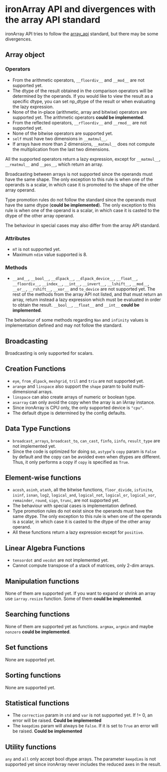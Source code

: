 # ironArray API and divergences with the array API standard

ironArray API tries to follow the [array_api](https://data-apis.org/array-api/latest/API_specification/index.html) standard, but there may be some divergences.

## Array object

### Operators

* From the arithmetic operators, `__floordiv__` and `__mod__` are not supported yet.
* The dtype of the result obtained in the comparison operators will be determined by the operands. If you would like to view the result as a specific dtype, you can set np_dtype of the result or when evaluating the lazy expression.
* None of the in-place (arithmetic, array and bitwise) operators are supported yet. The arithmetic operators **could be implemented**.
* From the reflected operators, `__rfloordiv__` and `__rmod__` are not supported yet.
* None of the bitwise operators are supported yet.
* `self` must have two dimensions in `__matmul__`.
* If arrays have more than 2 dimensions, `__matmul__` does not compute the multiplication from the last two dimensions.

All the supported operators return a lazy expression, except for `__matmul__`, `__rmatmul__` and `__pos__`, which return an array.

Broadcasting between arrays is not supported since the operands must have the same shape. The only exception to this rule is when one of the operands is a scalar, in which case it is promoted to the shape of the other array operand.

Type promotion rules do not follow the standard since the operands must have the same dtype (**could be implemented**). The only exception to this rule is when one of the operand is a scalar, in which case it is casted to the dtype of the other array operand.

The behaviour in special cases may also differ from the array API standard.


### Attributes

* `mT` is not supported yet.
* Maximum `ndim` value supported is 8. 

### Methods

* `__and__`, `__bool__`, `__dlpack__`, `__dlpack_device__`, `__float__`, `__floordiv__`, `__index__`, `__int__`, `__invert__`, `__lshift__`, `__mod__`, `__or__`, `__rshift__`, `__xor__` and `to_device` are not supported yet. The rest of the methods from the array API not listed, and that must return an array, return instead a lazy expression which must be evaluated in order to obtain the result. `__bool__`, `__float__` and `__int__` **could be implemented**.

The behaviour of some methods regarding `Nan` and `infinity` values is implementation defined and may not follow the standard.

## Broadcasting

Broadcasting is only supported for scalars.

## Creation Functions

* `eye`, `from_dlpack`, `meshgrid`, `tril` and `triu`  are not supported yet.
* `arange` and `linspace` also support the `shape` param to build multi-dimensional arrays.
* `linspace` can also create arrays of numeric or boolean type.
* `asarray` can only avoid the copy when the array is an IArray instance.
* Since ironArray is CPU only, the only supported device is `"cpu"`.
* The default dtype is determined by the config defaults.

## Data Type Functions

* `broadcast_arrays`, `broadcast_to`, `can_cast`, `finfo`, `iinfo`, `result_type` are not implemented yet.
* Since the code is optimized for doing so, `astype`'s `copy` param is `False` by default and the copy can be avoided even when dtypes are different. Thus, it only performs a copy if `copy` is specified as `True`.

## Element-wise functions

* `acosh`, `asinh`, `atanh`, all the bitwise functions, `floor_divide`, `isfinite`, `isinf`, `isnan`, `log2`, `logical_and`, `logical_not`, `logical_or`, `logical_xor`, `remainder`, `round`, `sign`, `trunc`, are not supported yet.
* The behaviour with special cases is implementation defined.
* Type promotion rules do not exist since the operands must have the same dtype. The only exception to this rule is when one of the operands is a scalar, in which case it is casted to the dtype of the other array operand.
* All these functions return a lazy expression except for `positive`.

## Linear Algebra Functions

* `tensordot` and `vecdot` are not implemented yet.
* Cannot compute transpose of a stack of matrices, only 2-dim arrays.

## Manipulation functions

None of them are supported yet. If you want to expand or shrink an array use `iarray.resize` function. Some of them **could be implemented**.

## Searching functions

None of them are supported yet as functions. `argmax`, `argmin` and maybe `nonzero` **could be implemented**. 

## Set functions

None are supported yet.

## Sorting functions

None are supported yet.

## Statistical functions

* The `correction` param in `std` and `var` is not supported yet. If != 0, an error will be raised. **Could be implemented**
* The `keepdims` param will always be `False`. If it is set to `True` an error will be raised. **Could be implemented**

## Utility functions

`any` and `all` only accept bool dtype arrays. The parameter `keepdims` is not supported yet since ironArray never includes the reduced axes in the result.